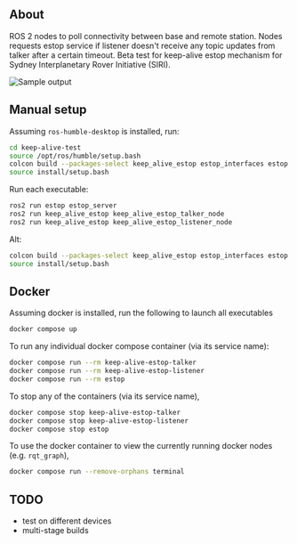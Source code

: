 ## About
ROS 2 nodes to poll connectivity between base and remote station. Nodes requests estop service if listener doesn't receive any topic updates from talker after a certain timeout. Beta test for keep-alive estop mechanism for Sydney Interplanetary Rover Initiative (SIRI).

![Sample output](docs/image.png)

## Manual setup
Assuming `ros-humble-desktop` is installed, run:

```bash
cd keep-alive-test
source /opt/ros/humble/setup.bash
colcon build --packages-select keep_alive_estop estop_interfaces estop --symlink-install --cmake-args -DCMAKE_EXPORT_COMPILE_COMMANDS=ON 
source install/setup.bash
```
Run each executable:
```bash
ros2 run estop estop_server
ros2 run keep_alive_estop keep_alive_estop_talker_node
ros2 run keep_alive_estop keep_alive_estop_listener_node
```

Alt:
```bash
colcon build --packages-select keep_alive_estop estop_interfaces estop --symlink-install --cmake-args -DCMAKE_EXPORT_COMPILE_COMMANDS=ON &&
source install/setup.bash
```

## Docker
Assuming docker is installed, run the following to launch all executables

```bash
docker compose up
```

To run any individual docker compose container (via its service name):

```bash
docker compose run --rm keep-alive-estop-talker
docker compose run --rm keep-alive-estop-listener
docker compose run --rm estop
```

To stop any of the containers (via its service name),

```bash
docker compose stop keep-alive-estop-talker
docker compose stop keep-alive-estop-listener
docker compose stop estop
```

To use the docker container to view the currently running docker nodes (e.g. `rqt_graph`),

```bash
docker compose run --remove-orphans terminal
```

## TODO
- test on different devices
- multi-stage builds
